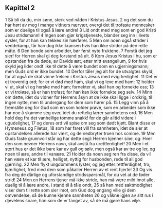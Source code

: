 ## Kapittel 2

1 Så bli da du, min sønn, sterk ved nåden i Kristus Jesus,
2 og det som du har hørt av meg i mange vidners nærvær, overgi det til trofaste mennesker som er duelige til også å lære andre!
3 Lid ondt med meg som en god Kristi Jesu stridsmann!
4 Ingen som gjør krigstjeneste, blander seg inn i livets sysler, for at han kan tekkes sin hærfører.
5 Men om noen også strider i veddekamp, får han dog ikke kransen hvis han ikke strider på den rette måte.
6 Den bonde som arbeider, bør først nyte fruktene.
7 Forstå det jeg sier! for Herren skal gi deg forstand på alt.
8 Kom Jesus Kristus i hu, som er opstanden fra de døde, av Davids ætt, etter mitt evangelium,
9 for hvis skyld jeg lider ondt like til dette å være bundet som en ugjerningsmann; men Guds ord er ikke bundet.
10 Derfor tåler jeg alt for de utvalgtes skyld, for at også de skal vinne frelsen i Kristus Jesus med evig herlighet.
11 Det er et troverdig ord; for er vi død med ham, skal vi og leve med ham;
12 holder vi ut, skal vi og herske med ham; fornekter vi, skal han og fornekte oss;
13 er vi troløse, så er han trofast; for han kan ikke fornekte seg selv.
14 Minn om dette, idet du vidner for Herrens åsyn at de ikke skal ligge i ordkrig, til ingen nytte, men til undergang for dem som hører på.
15 Legg vinn på å fremstille deg for Gud som en som holder prøve, som en arbeider som ikke har noe å skamme seg over, idet du rettelig lærer sannhetens ord.
16 Men hold deg fra det vanhellige tomme snakk! for de går alltid videre i ugudelighet,
17 og deres ord vil spise om seg som dødt kjøtt. Blant disse er Hymeneus og Filetus,
18 som har faret vill fra sannheten, idet de sier at opstandelsen allerede har vært, og de nedbryter troen hos somme.
19 Men Guds faste grunnvoll står og har dette segl: Herren kjenner sine, og: Hver den som nevner Herrens navn, skal avstå fra urettferdighet!
20 Men i et stort hus er det ikke bare kar av gull og sølv, men også kar av tre og ler, og noen til ære, andre til vanære.
21 Holder da noen seg ren fra disse, da vil han være et kar til ære, helliget, nyttig for husbonden, rede til all god gjerning.
22 Men flykt ungdommens lyster, og jag etter rettferdighet, tro, kjærlighet, fred med dem som påkaller Herren av et rent hjerte!
23 Og vis fra deg de dårlige og uforstandige stridsspørsmål, for du vet at de føder strid!
24 Men en Herrens tjener må ikke stride, han må være mild imot alle, duelig til å lære andre, i stand til å tåle ondt,
25 så han med saktmodighet viser dem til rette som sier imot, om Gud dog engang ville gi dem omvendelse, så de kunne kjenne sannheten
26 og våkne igjen av sitt rus i djevelens snare, han som de er fanget av, så de må gjøre hans vilje.
